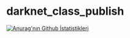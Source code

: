 # darknet_class_publish

[![Anurag'nın Github İstatistikleri](https://github-readme-stats.vercel.app/api?gurselturkeri=anuraghazra)](https://github.com/anuraghazra/github-readme-stats)
